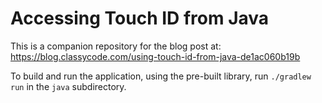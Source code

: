 # Accessing Touch ID from Java

This is a companion repository for the blog post at:
https://blog.classycode.com/using-touch-id-from-java-de1ac060b19b

To build and run the application, using the pre-built library, run `./gradlew run` in the `java` subdirectory.
